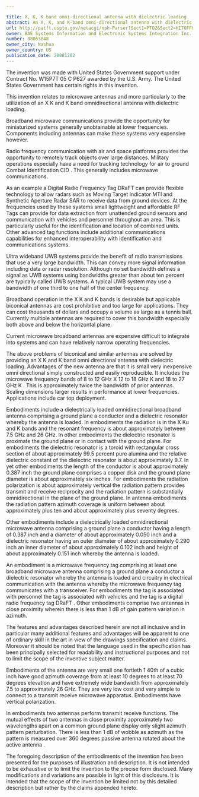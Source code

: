 ```yaml
---

title: X, K, K band omni-directional antenna with dielectric loading
abstract: An X, K, and K-band omni-directional antenna with dielectric loading is disclosed. It comprises a conductor with a loading dielectric resonator and a ground plane. Broad frequency coverage from 7.5 to 26 GHz includes uniform azimuthal coverage from +10 to +70 degrees. The antenna can be used generally in microwave communications including Digital Radio Frequency Tags (DRaFTs) communicating with airborne and satellite platforms.
url: http://patft.uspto.gov/netacgi/nph-Parser?Sect1=PTO2&Sect2=HITOFF&p=1&u=%2Fnetahtml%2FPTO%2Fsearch-adv.htm&r=1&f=G&l=50&d=PALL&S1=08063848&OS=08063848&RS=08063848
owner: BAE Systems Information and Electronic Systems Integration Inc.
number: 08063848
owner_city: Nashua
owner_country: US
publication_date: 20081202
---
```

The invention was made with United States Government support under Contract No. W15P7T 05 C P627 awarded by the U.S. Army. The United States Government has certain rights in this invention.

This invention relates to microwave antennas and more particularly to the utilization of an X K and K band omnidirectional antenna with dielectric loading.

Broadband microwave communications provide the opportunity for miniaturized systems generally unobtainable at lower frequencies. Components including antennas can make these systems very expensive however.

Radio frequency communication with air and space platforms provides the opportunity to remotely track objects over large distances. Military operations especially have a need for tracking technology for air to ground Combat Identification CID . This generally includes microwave communications.

As an example a Digital Radio Frequency Tag DRaFT can provide flexible technology to allow radars such as Moving Target Indicator MTI and Synthetic Aperture Radar SAR to receive data from ground devices. At the frequencies used by these systems small lightweight and affordable RF Tags can provide for data extraction from unattended ground sensors and communication with vehicles and personnel throughout an area. This is particularly useful for the identification and location of combined units. Other advanced tag functions include additional communications capabilities for enhanced interoperability with identification and communications systems.

Ultra wideband UWB systems provide the benefit of radio transmissions that use a very large bandwidth. This can convey more signal information including data or radar resolution. Although no set bandwidth defines a signal as UWB systems using bandwidths greater than about ten percent are typically called UWB systems. A typical UWB system may use a bandwidth of one third to one half of the center frequency.

Broadband operation in the X K and K bands is desirable but applicable biconical antennas are cost prohibitive and too large for applications. They can cost thousands of dollars and occupy a volume as large as a tennis ball. Currently multiple antennas are required to cover this bandwidth especially both above and below the horizontal plane.

Current microwave broadband antennas are expensive difficult to integrate into systems and can have relatively narrow operating frequencies.

The above problems of biconical and similar antennas are solved by providing an X K and K band omni directional antenna with dielectric loading. Advantages of the new antenna are that it is small very inexpensive omni directional simply constructed and easily reproducible. It includes the microwave frequency bands of 8 to 12 GHz X 12 to 18 GHz K and 18 to 27 GHz K . This is approximately twice the bandwidth of prior antennas. Scaling dimensions larger results in performance at lower frequencies. Applications include car top deployment.

Embodiments include a dielectrically loaded omnidirectional broadband antenna comprising a ground plane a conductor and a dielectric resonator whereby the antenna is loaded. In embodiments the radiation is in the X Ku and K bands and the resonant frequency is about approximately between 7.5 GHz and 26 GHz. In other embodiments the dielectric resonator is proximate the ground plane or in contact with the ground plane. For embodiments the dielectric resonator is a toroid with rectangular cross section of about approximately 99.5 percent pure alumina and the relative dielectric constant of the dielectric resonator is about approximately 9.7. In yet other embodiments the length of the conductor is about approximately 0.387 inch the ground plane comprises a copper disk and the ground plane diameter is about approximately six inches. For embodiments the radiation polarization is about approximately vertical the radiation pattern provides transmit and receive reciprocity and the radiation pattern is substantially omnidirectional in the plane of the ground plane. In antenna embodiments the radiation pattern azimuth coverage is uniform between about approximately plus ten and about approximately plus seventy degrees.

Other embodiments include a dielectrically loaded omnidirectional microwave antenna comprising a ground plane a conductor having a length of 0.387 inch and a diameter of about approximately 0.050 inch and a dielectric resonator having an outer diameter of about approximately 0.290 inch an inner diameter of about approximately 0.102 inch and height of about approximately 0.151 inch whereby the antenna is loaded.

An embodiment is a microwave frequency tag comprising at least one broadband microwave antenna comprising a ground plane a conductor a dielectric resonator whereby the antenna is loaded and circuitry in electrical communication with the antenna whereby the microwave frequency tag communicates with a transceiver. For embodiments the tag is associated with personnel the tag is associated with vehicles and the tag is a digital radio frequency tag DRaFT . Other embodiments comprise two antennas in close proximity wherein there is less than 1 dB of gain pattern variation in azimuth.

The features and advantages described herein are not all inclusive and in particular many additional features and advantages will be apparent to one of ordinary skill in the art in view of the drawings specification and claims. Moreover it should be noted that the language used in the specification has been principally selected for readability and instructional purposes and not to limit the scope of the inventive subject matter.

Embodiments of the antenna are very small one fortieth 1 40th of a cubic inch have good azimuth coverage from at least 10 degrees to at least 70 degrees elevation and have extremely wide bandwidth from approximately 7.5 to approximately 26 GHz. They are very low cost and very simple to connect to a transmit receive microwave apparatus. Embodiments have vertical polarization.

In embodiments two antennas perform transmit receive functions. The mutual effects of two antennas in close proximity approximately two wavelengths apart on a common ground plane display only slight azimuth pattern perturbation. There is less than 1 dB of wobble as azimuth as the pattern is measured over 360 degrees passive antenna rotated about the active antenna .

The foregoing description of the embodiments of the invention has been presented for the purposes of illustration and description. It is not intended to be exhaustive or to limit the invention to the precise form disclosed. Many modifications and variations are possible in light of this disclosure. It is intended that the scope of the invention be limited not by this detailed description but rather by the claims appended hereto.

